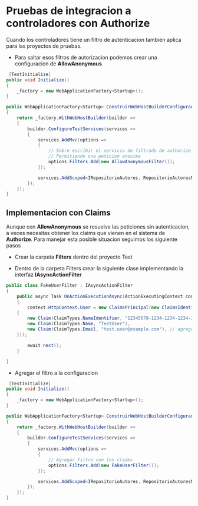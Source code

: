# Pruebas de integracion a controladores con Authorize

<p>
Cuando los controladores tiene un filtro de autenticacion 
tambien aplica para las proyectos de pruebas.
</p>

- Para saltar esos filtros de autorizacion podemos crear una configuracion
de <strong>AllowAnonymous</strong>

``` csharp
 [TestInitialize]
public void Initialize()
{
    _factory = new WebApplicationFactory<Startup>();
}

public WebApplicationFactory<Startup> ConstruirWebHostBuilderConfigurado()
{
    return _factory.WithWebHostBuilder(builder =>
    {
        builder.ConfigureTestServices(services =>
        {
            services.AddMvc(options =>
            {
                // Sobre escribir el servicio de filtrado de authorize 
                // Permitiendo una peticion anonima
                options.Filters.Add(new AllowAnonymousFilter());               
            });

            services.AddScoped<IRepositorioAutores, RepositorioAutoresMock>();
        });
    });
}
```        


## Implementacion con Claims

<p>
Aunque con <strong>AllowAnonymous</strong> se resuelve las peticiones sin 
autenticacion, a veces necesitas obtener los claims que vienen en el sistema 
de <strong>Authorize</strong>. Para manejar esta posible situacion seguimos 
los siguiente pasos
</p>

- Crear la carpeta <strong>Filters</strong> dentro del proyecto Test

- Dentro de la carpeta Filters crear la siguiente clase implementando 
la interfaz <strong>IAsyncActionFilter</strong>

``` csharp
public class FakeUserFilter : IAsyncActionFilter
{
    public async Task OnActionExecutionAsync(ActionExecutingContext context, ActionExecutionDelegate next)
    {
        context.HttpContext.User = new ClaimsPrincipal(new ClaimsIdentity(new List<Claim>
    {
        new Claim(ClaimTypes.NameIdentifier, "12345678-1234-1234-1234-123456789012"),
        new Claim(ClaimTypes.Name, "TestUser"),
        new Claim(ClaimTypes.Email, "test.user@example.com"), // agrega tantos claims como necesites
    }));

        await next();
    }

}
```


- Agregar el filtro a la configuracion
``` csharp
 [TestInitialize]
public void Initialize()
{
    _factory = new WebApplicationFactory<Startup>();
}

public WebApplicationFactory<Startup> ConstruirWebHostBuilderConfigurado()
{
    return _factory.WithWebHostBuilder(builder =>
    {
        builder.ConfigureTestServices(services =>
        {
            services.AddMvc(options =>
            {
                // Agregar filtro con los claims
                options.Filters.Add(new FakeUserFilter());              
            });

            services.AddScoped<IRepositorioAutores, RepositorioAutoresMock>();
        });
    });
}
